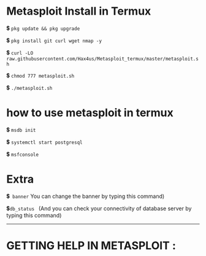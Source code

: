 # Metasploit Install in Termux

💲 `pkg update && pkg upgrade `

💲 `pkg install git curl wget nmap -y `

💲 `curl -LO raw.githubusercontent.com/Hax4us/Metasploit_termux/master/metasploit.sh`

💲 `chmod 777 metasploit.sh `

💲 `./metasploit.sh`

# how to use metasploit in termux
💲 `msdb init `

💲 `systemctl start postgresql `

💲 `msfconsole`

# Extra
💲` banner` You can change the banner by typing this command)



💲`db_status ` (And you can check your connectivity of database server by typing this command)

---
# GETTING HELP IN METASPLOIT : 
